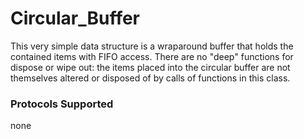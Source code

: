 # Circular_Buffer

This very simple data structure is a wraparound buffer that holds the contained 
items with FIFO access. There are no "deep" functions for dispose or wipe out: 
the items placed into the circular buffer are not themselves altered or disposed 
of by calls of functions in this class.  

### Protocols Supported

none